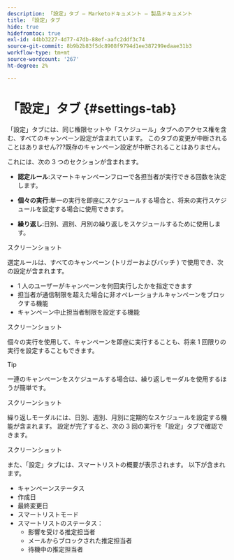 ```yaml
---
description: 「設定」タブ — Marketoドキュメント — 製品ドキュメント
title: 「設定」タブ
hide: true
hidefromtoc: true
exl-id: 44bb3227-4d77-47db-88ef-aafc2ddf3c74
source-git-commit: 8b9b2b83f5dc8908f9794d1ee387299edaae31b3
workflow-type: tm+mt
source-wordcount: '267'
ht-degree: 2%

---
```


# 「設定」タブ {#settings-tab}

「設定」タブには、同じ権限セットや「スケジュール」タブへのアクセス権を含む、すべてのキャンペーン設定が含まれています。 このタブの変更が中断されることはありません???既存のキャンペーン設定が中断されることはありません。

これには、次の 3 つのセクションが含まれます。

* **認定ルール**:スマートキャンペーンフローで各担当者が実行できる回数を決定します。

* **個々の実行**:単一の実行を即座にスケジュールする場合と、将来の実行スケジュールを設定する場合に使用できます。

* **繰り返し**:日別、週別、月別の繰り返しをスケジュールするために使用します。

スクリーンショット

選定ルールは、すべてのキャンペーン (トリガーおよびバッチ ) で使用でき、次の設定が含まれます。

* 1 人のユーザーがキャンペーンを何回実行したかを指定できます
* 担当者が通信制限を超えた場合に非オペレーショナルキャンペーンをブロックする機能
* キャンペーン中止担当者制限を設定する機能

スクリーンショット

個々の実行を使用して、キャンペーンを即座に実行することも、将来 1 回限りの実行を設定することもできます。

>[!TIP]
>
>一連のキャンペーンをスケジュールする場合は、繰り返しモーダルを使用するほうが簡単です。

スクリーンショット

繰り返しモーダルには、日別、週別、月別に定期的なスケジュールを設定する機能が含まれます。 設定が完了すると、次の 3 回の実行を「設定」タブで確認できます。

スクリーンショット

また、「設定」タブには、スマートリストの概要が表示されます。 以下が含まれます。

* キャンペーンステータス
* 作成日
* 最終変更日
* スマートリストモード
* スマートリストのステータス：
   * 影響を受ける推定担当者
   * メールからブロックされた推定担当者
   * 待機中の推定担当者
